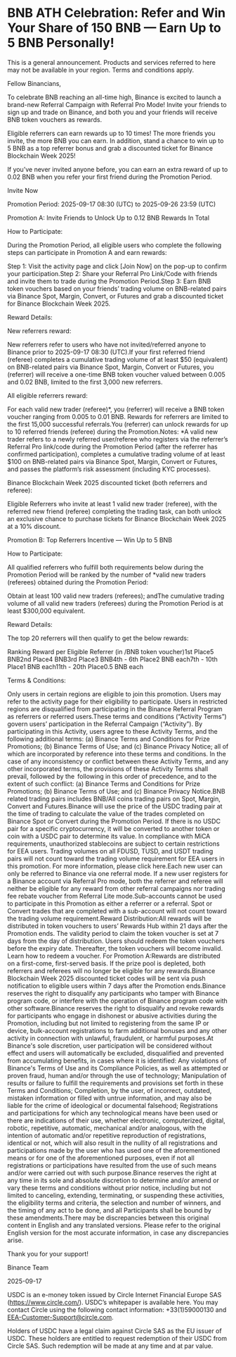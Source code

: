 # BNB ATH Celebration: Refer and Win Your Share of 150 BNB — Earn Up to 5 BNB Personally!

This is a general announcement. Products and services referred to here may not be available in your region. Terms and conditions apply. 

Fellow Binancians,

To celebrate BNB reaching an all-time high, Binance is excited to launch a brand-new Referral Campaign with Referral Pro Mode! Invite your friends to sign up and trade on Binance, and both you and your friends will receive BNB token vouchers as rewards.

Eligible referrers can earn rewards up to 10 times! The more friends you invite, the more BNB you can earn. In addition, stand a chance to win up to 5 BNB as a top referrer bonus and grab a discounted ticket for Binance Blockchain Week 2025!

If you’ve never invited anyone before, you can earn an extra reward of up to 0.02 BNB when you refer your first friend during the Promotion Period.

Invite Now

Promotion Period: 2025-09-17 08:30 (UTC) to 2025-09-26 23:59 (UTC) 

Promotion A: Invite Friends to Unlock Up to 0.12 BNB Rewards In Total

How to Participate: 

During the Promotion Period, all eligible users who complete the following steps can participate in Promotion A and earn rewards:

Step 1: Visit the activity page and click [Join Now] on the pop-up to confirm your participation.Step 2: Share your Referral Pro Link/Code with friends and invite them to trade during the Promotion Period.Step 3: Earn BNB token vouchers based on your friends’ trading volume on BNB-related pairs via Binance Spot, Margin, Convert, or Futures and grab a discounted ticket for Binance Blockchain Week 2025.

Reward Details:

New referrers reward: 

New referrers refer to users who have not invited/referred anyone to Binance prior to 2025-09-17 08:30 (UTC).If your first referred friend (referee) completes a cumulative trading volume of at least $50 (equivalent) on BNB-related pairs via Binance Spot, Margin, Convert or Futures, you (referrer) will receive a one-time BNB token voucher valued between 0.005 and 0.02 BNB, limited to the first 3,000 new referrers.

All eligible referrers reward:

For each valid new trader (referee)*, you (referrer) will receive a BNB token voucher ranging from 0.005 to 0.01 BNB. Rewards for referrers are limited to the first 15,000 successful referrals.You (referrer) can unlock rewards for up to 10 referred friends (referee) during the Promotion.Notes: *A valid new trader refers to a newly referred user/referee who registers via the referrer’s Referral Pro link/code during the Promotion Period (after the referrer has confirmed participation), completes a cumulative trading volume of at least $100 on BNB-related pairs via Binance Spot, Margin, Convert or Futures, and passes the platform’s risk assessment (including KYC processes). 

Binance Blockchain Week 2025 discounted ticket (both referrers and referee):

Eligible Referrers who invite at least 1 valid new trader (referee), with the referred new friend (referee) completing the trading task, can both unlock an exclusive chance to purchase tickets for Binance Blockchain Week 2025 at a 10% discount.

Promotion B: Top Referrers Incentive — Win Up to 5 BNB

How to Participate: 

All qualified referrers who fulfill both requirements below during the Promotion Period will be ranked by the number of *valid new traders (referees) obtained during the Promotion Period:

Obtain at least 100 valid new traders (referees); andThe cumulative trading volume of all valid new traders (referees) during the Promotion Period is at least $300,000 equivalent.  

Reward Details:

The top 20 referrers will then qualify to get the below rewards:

Ranking Reward per Eligible Referrer (in /BNB token voucher)1st Place5 BNB2nd Place4 BNB3rd Place3 BNB4th - 6th Place2 BNB each7th - 10th Place1 BNB each11th - 20th Place0.5 BNB each

Terms & Conditions:

Only users in certain regions are eligible to join this promotion. Users may refer to the activity page for their eligibility to participate. Users in restricted regions are disqualified from participating in the Binance Referral Program as referrers or referred users.These terms and conditions (“Activity Terms”) govern users’ participation in the Referral Campaign (“Activity”). By participating in this Activity, users agree to these Activity Terms, and the following additional terms: (a) Binance Terms and Conditions for Prize Promotions; (b) Binance Terms of Use; and (c) Binance Privacy Notice; all of which are incorporated by reference into these terms and conditions. In the case of any inconsistency or conflict between these Activity Terms, and any other incorporated terms, the provisions of these Activity Terms shall prevail, followed by the  following in this order of precedence, and to the extent of such conflict: (a) Binance Terms and Conditions for Prize Promotions; (b) Binance Terms of Use; and (c) Binance Privacy Notice.BNB related trading pairs includes BNB/All coins trading pairs on Spot, Margin, Convert and Futures.Binance will use the price of the USDC trading pair at the time of trading to calculate the value of the trades completed on Binance Spot or Convert during the Promotion Period. If there is no USDC pair for a specific cryptocurrency, it will be converted to another token or coin with a USDC pair to determine its value. In compliance with MiCA requirements, unauthorized stablecoins are subject to certain restrictions for EEA users. Trading volumes on all FDUSD, TUSD, and USDT trading pairs will not count toward the trading volume requirement for EEA users in this promotion. For more information, please click here.Each new user can only be referred to Binance via one referral mode. If a new user registers for a Binance account via Referral Pro mode, both the referrer and referee will neither be eligible for any reward from other referral campaigns nor trading fee rebate voucher from Referral Lite mode.Sub-accounts cannot be used to participate in this Promotion as either a referrer or a referral. Spot or Convert trades that are completed with a sub-account will not count toward the trading volume requirement.Reward Distribution:All rewards will be distributed in token vouchers to users’ Rewards Hub within 21 days after the Promotion ends. The validity period to claim the token voucher is set at 7 days from the day of distribution. Users should redeem the token vouchers before the expiry date. Thereafter, the token vouchers will become invalid. Learn how to redeem a voucher. For Promotion A:Rewards are distributed on a first-come, first-served basis. If the prize pool is depleted, both referrers and referees will no longer be eligible for any rewards.Binance Blockchain Week 2025 discounted ticket codes will be sent via push notification to eligible users within 7 days after the Promotion ends.Binance reserves the right to disqualify any participants who tamper with Binance program code, or interfere with the operation of Binance program code with other software.Binance reserves the right to disqualify and revoke rewards for participants who engage in dishonest or abusive activities during the Promotion, including but not limited to registering from the same IP or device, bulk-account registrations to farm additional bonuses and any other activity in connection with unlawful, fraudulent, or harmful purposes.At Binance's sole discretion, user participation will be considered without effect and users will automatically be excluded, disqualified and prevented from accumulating benefits, in cases where it is identified: Any violations of Binance's Terms of Use and its Compliance Policies, as well as attempted or proven fraud, human and/or through the use of technology; Manipulation of results or failure to fulfill the requirements and provisions set forth in these Terms and Conditions; Completion, by the user, of incorrect, outdated, mistaken information or filled with untrue information, and may also be liable for the crime of ideological or documental falsehood; Registrations and participations for which any technological means have been used or there are indications of their use, whether electronic, computerized, digital, robotic, repetitive, automatic, mechanical and/or analogous, with the intention of automatic and/or repetitive reproduction of registrations, identical or not, which will also result in the nullity of all registrations and participations made by the user who has used one of the aforementioned means or for one of the aforementioned purposes, even if not all registrations or participations have resulted from the use of such means and/or were carried out with such purpose.Binance reserves the right at any time in its sole and absolute discretion to determine and/or amend or vary these terms and conditions without prior notice, including but not limited to canceling, extending, terminating, or suspending these activities, the eligibility terms and criteria, the selection and number of winners, and the timing of any act to be done, and all Participants shall be bound by these amendments.There may be discrepancies between this original content in English and any translated versions. Please refer to the original English version for the most accurate information, in case any discrepancies arise.

Thank you for your support!

Binance Team

2025-09-17

USDC is an e-money token issued by Circle Internet Financial Europe SAS (https://www.circle.com/). USDC’s whitepaper is available here. You may contact Circle using the following contact information: +33(1)59000130 and EEA-Customer-Support@circle.com. 

Holders of USDC have a legal claim against Circle SAS as the EU issuer of USDC. These holders are entitled to request redemption of their USDC from Circle SAS. Such redemption will be made at any time and at par value.